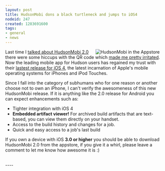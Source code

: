 ```yaml
---
layout: post
title: HudsonMobi dons a black turtleneck and jumps to iOS4
nodeid: 247
created: 1283691600
tags:
- general
- news
---
```

<a href="http://hudsonmobi.wordpress.com/2010/09/04/hudsonmobi-for-ios-4-is-here/"><img src="http://www.hudson-labs.org/sites/default/files/hudson-mobi-appstore1.png" align="right" hspace="10" alt="HudsonMobi in the Appstore"/></a>

Last time I [talked about HudsonMobi 2.0](http://www.hudson-labs.org/content/hudsonmobi-20-hits-android-market) there were some hiccups with the QR code which [made me pretty irritated](http://twitter.com/hudsonci/status/21335228733). Now the leading mobile app for Hudson users has regained my trust with their [lastest release for iOS 4](http://hudsonmobi.wordpress.com/2010/09/04/hudsonmobi-for-ios-4-is-here/), the latest incarnation of Apple's mobile operating systems for iPhones and iPod Touches.

Since I fall into the category of subhumans who for one reason or another choose not to own an iPhone, I can't verify the awesomeness of this new HudsonMobi release. If it is anything like the 2.0 release for Android you can expect enhancements such as:

* Tighter integration with iOS 4
* **Embedded artifact viewer!** For archived build artifacts that are text-based, you can view them directly on your handset.
* Access to the build history and changes for a job.
* Quick and easy access to a job's last build


If you own a device with iOS **3.0 or higher** you should be able to download HudsonMobi 2.0 from the appstore, if you give it a whirl, please leave a comment to let me know how awesome it is :)



<br clear="all"/>
<!--break-->
----
